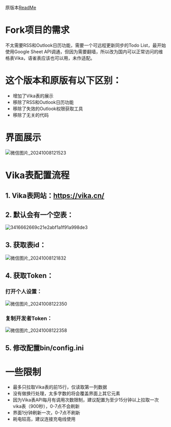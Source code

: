 原版本[ReadMe](README_original.md)

# Fork项目的需求
  不太需要RSS和Outlook日历功能，需要一个可远程更新同步的Todo List，最开始使用Google Sheet API调通，但因为需要翻墙，所以改为国内可以正常访问的维格表Vika，语雀表应该也可以用，未作适配。
  
# 这个版本和原版有以下区别：
* 增加了Vika表的展示
* 移除了RSS和Outlook日历功能
* 移除了失效的Outlook权限获取工具
* 移除了无关的代码

# 界面展示
![微信图片_20241008121523](https://github.com/user-attachments/assets/b3bda8f5-e256-487b-b44a-a2bedaf3ddcc)

# Vika表配置流程
## 1. Vika表网站：https://vika.cn/
## 2. 默认会有一个空表：
![3416662669c21e2abf1a1f91a998de3](https://github.com/user-attachments/assets/87fcdfae-d6dd-40cd-a940-4b22be58e176)
## 3. 获取表id：
![微信图片_20241008121832](https://github.com/user-attachments/assets/fafc52b5-ea76-4467-810f-057a29a2fca3)
## 4. 获取Token：
### 打开个人设置：
![微信图片_20241008122350](https://github.com/user-attachments/assets/0a5c3d8d-6ac4-4497-8ce2-7f6dd411c8d6)
### 复制开发者Token：
![微信图片_20241008122358](https://github.com/user-attachments/assets/69a587c4-e6c0-4971-9226-73ae3d917b01)

## 5. 修改配置bin/config.ini

# 一些限制
* 最多只拉取Vika表的前15行，仅读取第一列数据
* 没有做换行处理，太多字数的将会覆盖界面上其它元素
* 因为Vika表API每月有调用次数限制，建议配置为至少15分钟以上拉取一次vika表（900秒），0-7点不会刷新
* 界面1分钟刷新一次，0-7点不刷新
* 耗电较高，建议连接充电线使用
